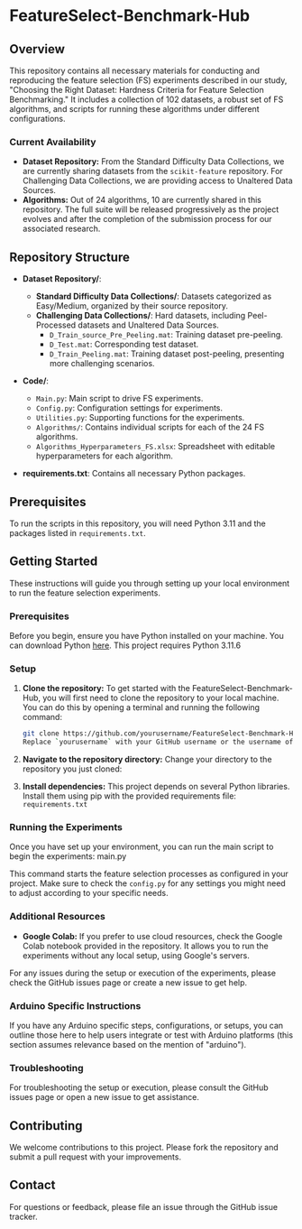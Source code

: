# FeatureSelect-Benchmark-Hub

## Overview
This repository contains all necessary materials for conducting and reproducing the feature selection (FS) experiments described in our study, "Choosing the Right Dataset: Hardness Criteria for Feature Selection Benchmarking." It includes a collection of 102 datasets, a robust set of FS algorithms, and scripts for running these algorithms under different configurations.

### Current Availability
- **Dataset Repository:** From the Standard Difficulty Data Collections, we are currently sharing datasets from the `scikit-feature` repository. For Challenging Data Collections, we are providing access to Unaltered Data Sources.
- **Algorithms:** Out of 24 algorithms, 10 are currently shared in this repository. The full suite will be released progressively as the project evolves and after the completion of the submission process for our associated research.

## Repository Structure
- **Dataset Repository/**:
  - **Standard Difficulty Data Collections/**: Datasets categorized as Easy/Medium, organized by their source repository.
  - **Challenging Data Collections/**: Hard datasets, including Peel-Processed datasets and Unaltered Data Sources.
    - `D_Train_source_Pre_Peeling.mat`: Training dataset pre-peeling.
    - `D_Test.mat`: Corresponding test dataset.
    - `D_Train_Peeling.mat`: Training dataset post-peeling, presenting more challenging scenarios.

- **Code/**:
  - `Main.py`: Main script to drive FS experiments.
  - `Config.py`: Configuration settings for experiments.
  - `Utilities.py`: Supporting functions for the experiments.
  - `Algorithms/`: Contains individual scripts for each of the 24 FS algorithms.
  - `Algorithms_Hyperparameters_FS.xlsx`: Spreadsheet with editable hyperparameters for each algorithm.

- **requirements.txt**: Contains all necessary Python packages.

## Prerequisites
To run the scripts in this repository, you will need Python 3.11 and the packages listed in `requirements.txt`.

## Getting Started

These instructions will guide you through setting up your local environment to run the feature selection experiments.

### Prerequisites

Before you begin, ensure you have Python installed on your machine. You can download Python [here](https://www.python.org/downloads/). This project requires Python 3.11.6

### Setup

1. **Clone the repository:**
   To get started with the FeatureSelect-Benchmark-Hub, you will first need to clone the repository to your local machine. You can do this by opening a terminal and running the following command:

   ```bash
   git clone https://github.com/yourusername/FeatureSelect-Benchmark-Hub.git  
   Replace `yourusername` with your GitHub username or the username of the repository owner. This command downloads all the files from the GitHub repository to your local system in a folder named `FeatureSelect-Benchmark-Hub`.

2. **Navigate to the repository directory:**
Change your directory to the repository you just cloned:

3. **Install dependencies:**
This project depends on several Python libraries. Install them using pip with the provided requirements file: `requirements.txt`

### Running the Experiments

Once you have set up your environment, you can run the main script to begin the experiments: main.py

This command starts the feature selection processes as configured in your project. Make sure to check the `config.py` for any settings you might need to adjust according to your specific needs.

### Additional Resources

- **Google Colab:** If you prefer to use cloud resources, check the Google Colab notebook provided in the repository. It allows you to run the experiments without any local setup, using Google's servers.

For any issues during the setup or execution of the experiments, please check the GitHub issues page or create a new issue to get help.

### Arduino Specific Instructions

If you have any Arduino specific steps, configurations, or setups, you can outline those here to help users integrate or test with Arduino platforms (this section assumes relevance based on the mention of "arduino").

### Troubleshooting

For troubleshooting the setup or execution, please consult the GitHub issues page or open a new issue to get assistance.


## Contributing
We welcome contributions to this project. Please fork the repository and submit a pull request with your improvements.


## Contact
For questions or feedback, please file an issue through the GitHub issue tracker.


